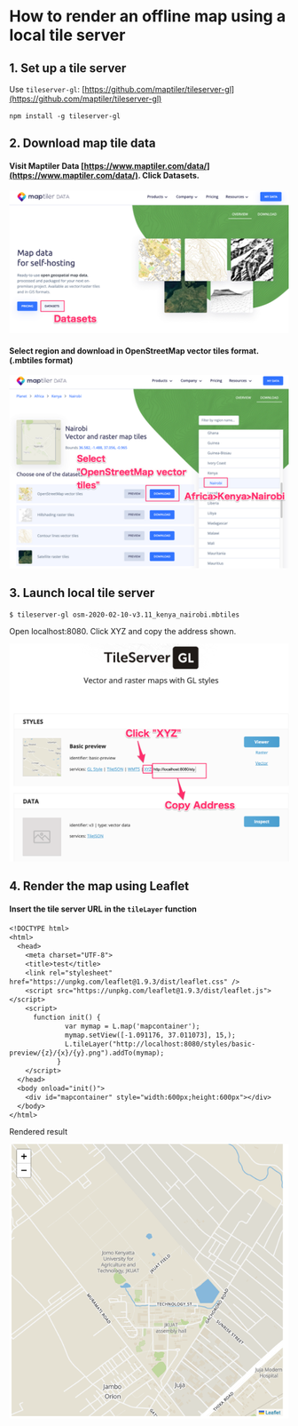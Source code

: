 # How to render an offline map using a local tile server

## 1. Set up a tile server
Use `tileserver-gl`: [https://github.com/maptiler/tileserver-gl](https://github.com/maptiler/tileserver-gl)

```
npm install -g tileserver-gl
```

## 2. Download map tile data
#### Visit Maptiler Data [https://www.maptiler.com/data/](https://www.maptiler.com/data/). Click Datasets.
![](images/maptiler_data_1.png)
#### Select region and download in OpenStreetMap vector tiles format. (.mbtiles format)
![](images/maptiler_data_2.png)

## 3. Launch local tile server
```
$ tileserver-gl osm-2020-02-10-v3.11_kenya_nairobi.mbtiles
```
Open localhost:8080. Click XYZ and copy the address shown.

![](images/tileserver.png)

## 4. Render the map using Leaflet
#### Insert the tile server URL in the `tileLayer` function
```
<!DOCTYPE html>
<html>
  <head>
    <meta charset="UTF-8">
    <title>test</title>
    <link rel="stylesheet" href="https://unpkg.com/leaflet@1.9.3/dist/leaflet.css" />
    <script src="https://unpkg.com/leaflet@1.9.3/dist/leaflet.js"></script>
    <script>
      function init() {
              var mymap = L.map('mapcontainer');
              mymap.setView([-1.091176, 37.011073], 15,);
              L.tileLayer("http://localhost:8080/styles/basic-preview/{z}/{x}/{y}.png").addTo(mymap);
            }
    </script>
  </head>
  <body onload="init()">
    <div id="mapcontainer" style="width:600px;height:600px"></div>
  </body>
</html>
```
Rendered result

![](images/jkuat.png)


